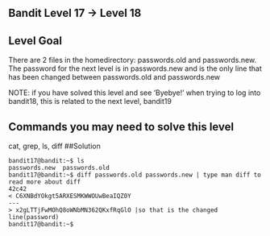## Bandit Level 17 -> Level 18

## Level Goal
There are 2 files in the homedirectory: passwords.old and passwords.new. The password for the next level is in passwords.new and is the only line that has been changed between passwords.old and passwords.new

NOTE: if you have solved this level and see ‘Byebye!’ when trying to log into bandit18, this is related to the next level, bandit19

## Commands you may need to solve this level
cat, grep, ls, diff
##Solution
```
bandit17@bandit:~$ ls
passwords.new  passwords.old
bandit17@bandit:~$ diff passwords.old passwords.new | type man diff to read more about diff
42c42
< C6XNBdYOkgt5ARXESMKWWOUwBeaIQZ0Y
---
> x2gLTTjFwMOhQ8oWNbMN362QKxfRqGlO |so that is the changed line(password) 
bandit17@bandit:~$ 
```
